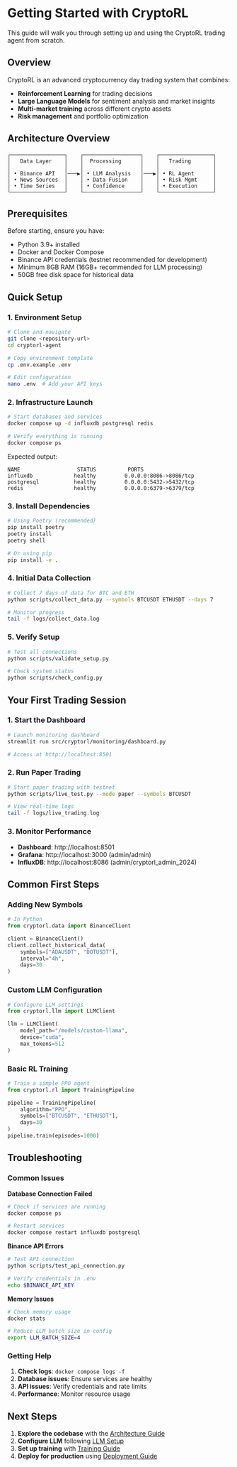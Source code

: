 # Getting Started with CryptoRL

This guide will walk you through setting up and using the CryptoRL trading agent from scratch.

## Overview

CryptoRL is an advanced cryptocurrency day trading system that combines:
- **Reinforcement Learning** for trading decisions
- **Large Language Models** for sentiment analysis and market insights
- **Multi-market training** across different crypto assets
- **Risk management** and portfolio optimization

## Architecture Overview

```
┌─────────────────┐    ┌──────────────────┐    ┌─────────────────┐
│   Data Layer    │    │  Processing      │    │   Trading       │
│                 │    │                  │    │                 │
│ • Binance API   │───▶│ • LLM Analysis   │───▶│ • RL Agent      │
│ • News Sources  │    │ • Data Fusion    │    │ • Risk Mgmt     │
│ • Time Series   │    │ • Confidence     │    │ • Execution     │
└─────────────────┘    └──────────────────┘    └─────────────────┘
```

## Prerequisites

Before starting, ensure you have:
- Python 3.9+ installed
- Docker and Docker Compose
- Binance API credentials (testnet recommended for development)
- Minimum 8GB RAM (16GB+ recommended for LLM processing)
- 50GB free disk space for historical data

## Quick Setup

### 1. Environment Setup

```bash
# Clone and navigate
git clone <repository-url>
cd cryptorl-agent

# Copy environment template
cp .env.example .env

# Edit configuration
nano .env  # Add your API keys
```

### 2. Infrastructure Launch

```bash
# Start databases and services
docker compose up -d influxdb postgresql redis

# Verify everything is running
docker compose ps
```

Expected output:
```
NAME                  STATUS          PORTS
influxdb             healthy         0.0.0.0:8086->8086/tcp
postgresql           healthy         0.0.0.0:5432->5432/tcp
redis                healthy         0.0.0.0:6379->6379/tcp
```

### 3. Install Dependencies

```bash
# Using Poetry (recommended)
pip install poetry
poetry install
poetry shell

# Or using pip
pip install -e .
```

### 4. Initial Data Collection

```bash
# Collect 7 days of data for BTC and ETH
python scripts/collect_data.py --symbols BTCUSDT ETHUSDT --days 7

# Monitor progress
tail -f logs/collect_data.log
```

### 5. Verify Setup

```bash
# Test all connections
python scripts/validate_setup.py

# Check system status
python scripts/check_config.py
```

## Your First Trading Session

### 1. Start the Dashboard

```bash
# Launch monitoring dashboard
streamlit run src/cryptorl/monitoring/dashboard.py

# Access at http://localhost:8501
```

### 2. Run Paper Trading

```bash
# Start paper trading with testnet
python scripts/live_test.py --mode paper --symbols BTCUSDT

# View real-time logs
tail -f logs/live_trading.log
```

### 3. Monitor Performance

- **Dashboard**: http://localhost:8501
- **Grafana**: http://localhost:3000 (admin/admin)
- **InfluxDB**: http://localhost:8086 (admin/cryptorl_admin_2024)

## Common First Steps

### Adding New Symbols

```python
# In Python
from cryptorl.data import BinanceClient

client = BinanceClient()
client.collect_historical_data(
    symbols=["ADAUSDT", "DOTUSDT"],
    interval="4h",
    days=30
)
```

### Custom LLM Configuration

```python
# Configure LLM settings
from cryptorl.llm import LLMClient

llm = LLMClient(
    model_path="/models/custom-llama",
    device="cuda",
    max_tokens=512
)
```

### Basic RL Training

```python
# Train a simple PPO agent
from cryptorl.rl import TrainingPipeline

pipeline = TrainingPipeline(
    algorithm="PPO",
    symbols=["BTCUSDT", "ETHUSDT"],
    days=30
)
pipeline.train(episodes=1000)
```

## Troubleshooting

### Common Issues

**Database Connection Failed**
```bash
# Check if services are running
docker compose ps

# Restart services
docker compose restart influxdb postgresql
```

**Binance API Errors**
```bash
# Test API connection
python scripts/test_api_connection.py

# Verify credentials in .env
echo $BINANCE_API_KEY
```

**Memory Issues**
```bash
# Check memory usage
docker stats

# Reduce LLM batch size in config
export LLM_BATCH_SIZE=4
```

### Getting Help

1. **Check logs**: `docker compose logs -f`
2. **Database issues**: Ensure services are healthy
3. **API issues**: Verify credentials and rate limits
4. **Performance**: Monitor resource usage

## Next Steps

1. **Explore the codebase** with the [Architecture Guide](architecture.md)
2. **Configure LLM** following [LLM Setup](llm-setup.md)
3. **Set up training** with [Training Guide](training.md)
4. **Deploy for production** using [Deployment Guide](deployment.md)
